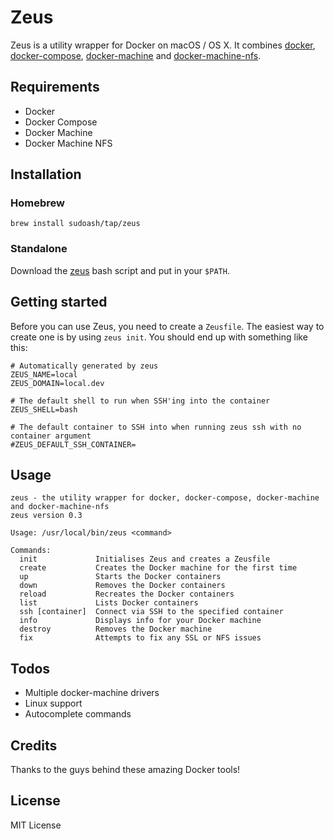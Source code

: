 # Zeus

Zeus is a utility wrapper for Docker on macOS / OS X. It combines [docker](https://docs.docker.com), [docker-compose](https://docs.docker.com/compose/), [docker-machine](https://docs.docker.com/machine/) and [docker-machine-nfs](https://github.com/adlogix/docker-machine-nfs).

## Requirements

  - Docker
  - Docker Compose
  - Docker Machine
  - Docker Machine NFS

## Installation

### Homebrew

```
brew install sudoash/tap/zeus
```

### Standalone

Download the [zeus](https://raw.githubusercontent.com/sudoash/zeus/master/zeus) bash script and put in your `$PATH`.

## Getting started

Before you can use Zeus, you need to create a `Zeusfile`. The easiest way to create one is by using `zeus init`. You should end up with something like this:

```
# Automatically generated by zeus
ZEUS_NAME=local
ZEUS_DOMAIN=local.dev

# The default shell to run when SSH'ing into the container
ZEUS_SHELL=bash

# The default container to SSH into when running zeus ssh with no container argument
#ZEUS_DEFAULT_SSH_CONTAINER=
```

## Usage
```
zeus - the utility wrapper for docker, docker-compose, docker-machine and docker-machine-nfs
zeus version 0.3

Usage: /usr/local/bin/zeus <command>

Commands:
  init             Initialises Zeus and creates a Zeusfile
  create           Creates the Docker machine for the first time
  up               Starts the Docker containers
  down             Removes the Docker containers
  reload           Recreates the Docker containers
  list             Lists Docker containers
  ssh [container]  Connect via SSH to the specified container
  info             Displays info for your Docker machine
  destroy          Removes the Docker machine
  fix              Attempts to fix any SSL or NFS issues
 ```

## Todos

 - Multiple docker-machine drivers
 - Linux support
 - Autocomplete commands

## Credits

Thanks to the guys behind these amazing Docker tools!

## License

MIT License
